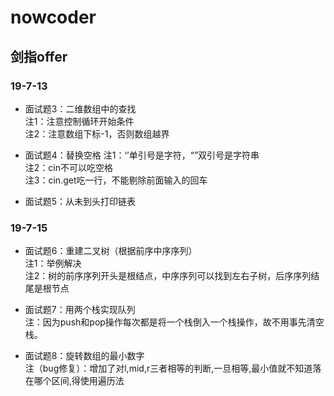 # nowcoder
## 剑指offer
### 19-7-13
- 面试题3：二维数组中的查找  
注1：注意控制循环开始条件  
注2：注意数组下标-1，否则数组越界

- 面试题4：替换空格 
注1：‘’单引号是字符，“”双引号是字符串  
注2：cin不可以吃空格  
注3：cin.get吃一行，不能剔除前面输入的回车

- 面试题5：从未到头打印链表 


### 19-7-15
- 面试题6：重建二叉树（根据前序中序序列）  
注1：举例解决  
注2：树的前序序列开头是根结点，中序序列可以找到左右子树，后序序列结尾是根节点

- 面试题7：用两个栈实现队列  
注：因为push和pop操作每次都是将一个栈倒入一个栈操作，故不用事先清空栈。

- 面试题8：旋转数组的最小数字  
注（bug修复）：增加了对l,mid,r三者相等的判断,一旦相等,最小值就不知道落在哪个区间,得使用遍历法
